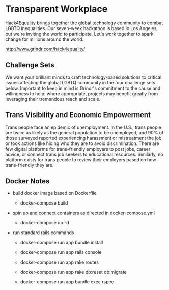 # Transparent Workplace

Hack4Equality brings together the global technology community to combat LGBTQ inequalities. Our seven-week hackathon is based in Los Angeles, but we're inviting the world to participate. Let's work together to spark change for millions around the world.

http://www.grindr.com/hack4equality/

## Challenge Sets

We want your brilliant minds to craft technology-based solutions to critical issues affecting the global LGBTQ community in the four challenge sets below. Important to keep in mind is Grindr's commitment to the cause and willingness to help: where appropriate, projects may benefit greatly from leveraging their tremendous reach and scale.

## Trans Visibility and Economic Empowerment

Trans people face an epidemic of unemployment. In the U.S., trans people are twice as likely as the general population to be unemployed, and 90% of those surveyed reported experiencing harassment or mistreatment the job, or took actions like hiding who they are to avoid discrimination. There are few digital platforms for trans-friendly employers to post jobs, career advice, or connect trans job seekers to educational resources. Similarly, no platform exists for trans people to review their employers based on how trans-friendly they are.


## Docker Notes

- build docker image based on Dockerfile

  - docker-compose build

- spin up and connect containers as directed in docker-compose.yml

  - docker-compose up -d

- run standard rails commands

  - docker-compose run app bundle install

  - docker-compose run app rails console

  - docker-compose run app rake routes

  - docker-compose run app rake db:reset db:migrate

  - docker-compose run app bundle exec rspec
